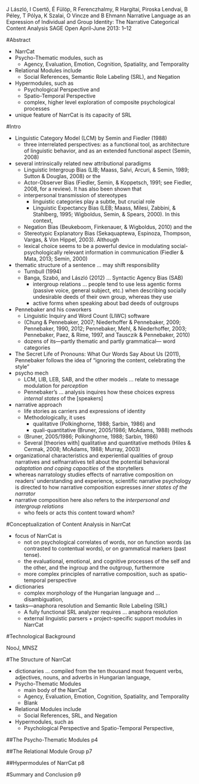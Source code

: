 J László, I Csertő, É Fülöp, R Ferenczhalmy, R Hargitai, Piroska Lendvai,
  B Péley, T Pólya, K Szalai, O Vincze and B Ehmann
Narrative Language as an Expression of Individual and Group Identity:
  The Narrative Categorical Content Analysis
SAGE Open April-June 2013: 1­–12

#Abstract

* NarrCat
* Psycho-Thematic modules, such as
  * Agency, Evaluation, Emotion, Cognition, Spatiality, and Temporality
* Relational Modules include
  * Social References, Semantic Role Labeling (SRL), and Negation
* Hypermodules, such as
  * Psychological Perspective and
  * Spatio-Temporal Perspective
  * complex, higher level exploration of composite psychological processes
* unique feature of NarrCat is its capacity of SRL

#Intro

* Linguistic Category Model (LCM) by Semin and Fiedler (1988)
  * three interrelated perspectives: as a functional tool, as architecture of
    linguistic behavior, and as an extended functional aspect (Semin, 2008)
* several intrinsically related new attributional paradigms
  * Linguistic Intergroup Bias (LIB; Maass, Salvi, Arcuri, & Semin, 1989;
      Sutton & Douglas, 2008) or the
  * Actor-Observer Bias (Fiedler, Semin, & Koppetsch, 1991; see Fiedler,
      2008, for a review). It has also been shown that
  * interpersonal transmission of stereotypes
    * linguistic categories play a subtle, but crucial role
    * Linguistic Expectancy Bias (LEB; Maass, Milesi, Zabbini, & Stahlberg,
      1995; Wigboldus, Semin, & Spears, 2000). In this context,
  * Negation Bias (Beukeboom, Finkenauer, & Wigboldus, 2010) and the
  * Stereotypic Explanatory Bias (Sekaquaptewa, Espinoza, Thompson, Vargas, &
    Von Hippel, 2003).  Although
  * lexical choice seems to be a powerful device in modulating
    social-psychologically relevant information in communication 
    (Fiedler & Mata, 2013; Semin, 2000)
* thematic structure of a sentence ... may shift responsibility
  * Turnbull (1994)
  * Banga, Szabó, and László (2012) ... Syntactic Agency Bias (SAB)
    * intergroup relations ...  people tend to use less agentic forms (passive
      voice, general subject, etc.) when describing socially undesirable deeds
      of their own group, whereas they use
    * active forms when speaking about bad deeds of outgroups
* Pennebaker and his coworkers
  * Linguistic Inquiry and Word Count (LIWC) software
  * (Chung & Pennebaker, 2007; Niederhoffer & Pennebaker, 2009; 
    Pennebaker, 1990, 2012; Pennebaker, Mehl, & Niederhoffer, 2003; 
    Pennebaker, Paez, & Rime, 1997, and Tausczik & Pennebaker, 2010)
  * dozens of its—partly thematic and partly grammatical— word categories
* The Secret Life of Pronouns: What Our Words Say About Us (2011), Pennebaker
  follows the idea of “ignoring the content, celebrating the style”
* psycho mech
  * LCM, LIB, LEB, SAB, and the other models ... relate to message modulation
    for _perception_
  * Pennebaker’s ...  analysis inquires how these choices express _internal
    states_ of the [speakers]
* narrative approach
  * life stories as carriers and expressions of identity
  * Methodologically, it uses
    * qualitative (Polkinghorne, 1988; Sarbin, 1986) and
    * quali-quantitative (Bruner, 2005/1986; McAdams, 1988) methods
  * (Bruner, 2005/1986; Polkinghorne, 1988; Sarbin, 1986)
  * Several [theories with] qualitative and quantitative methods
    (Hiles & Cermak, 2008; McAdams, 1988; Murray, 2003)
* organizational characteristics and experiential qualities of group narratives
  and selfnarratives tell about the potential behavioral _adaptation and coping
  capacities_ of the storytellers
* whereas narratology studies effects of narrative composition on readers’
  understanding and experience, scientific narrative psychology is directed to
  how narrative composition expresses _inner states of the narrator_
* narrative composition here also refers to the _interpersonal and intergroup
  relations_
  * who feels or acts this content toward whom?

#Conceptualization of Content Analysis in NarrCat

* focus of NarrCat is 
  * not on psychological correlates of words, nor on function words (as
    contrasted to contentual words), or on grammatical markers (past tense).
  * the evaluational, emotional, and cognitive processes of the self and the
    other, and the ingroup and the outgroup, furthermore
  * more complex principles of narrative composition, 
    such as spatio-temporal perspective
* dictionaries 
  * complex morphology of the Hungarian language and ...  disambiguation,
* tasks—anaphora resolution and Semantic Role Labeling (SRL)
  * A fully functional SRL analyzer requires ... anaphora resolution
  * external linguistic parsers + project-specific support modules in NarrCat

#Technological Background

NooJ, MNSZ

#The Structure of NarrCat

* dictionaries ... compiled from the ten thousand most frequent verbs,
  adjectives, nouns, and adverbs in Hungarian language,
* Psycho-Thematic Modules
  * main body of the NarrCat
  * Agency, Evaluation, Emotion, Cognition, Spatiality, and Temporality
  + Blank
* Relational Modules include
  * Social References, SRL, and Negation
* Hypermodules, such as
  * Psychological Perspective and Spatio-Temporal Perspective,

##The Psycho-Thematic Modules p4

##The Relational Module Group p7

##Hypermodules of NarrCat p8

#Summary and Conclusion p9
